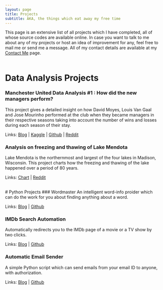 ```yaml
---
layout: page
title: Projects
subtitle: AKA, the things which eat away my free time
---
```


This page is an extensive list of all projects which I have completed, all of whose source codes are available online. In case you want to talk to me about any of my projects or host an idea of improvement for any, feel free to mail me or send me a message. All of my contact details are available at my [Contact Me](https://bidyutchanda.github.io/aboutme/) page.
<br><br>
# Data Analysis Projects 
### Manchester United Data Analysis #1 : How did the new managers perform?
This project gives a detailed insight on how David Moyes, Louis Van Gaal and Jose Mourinho performed at the club when they became managers in their respective seasons taking into account the number of wins and losses during each season of their stay.

Links: [Blog](https://bidyutchanda.github.io/2018-12-14-united1/) | [Kaggle](https://www.kaggle.com/bidyutchanda/manchester-united-data-analysis-1) | [Github](https://github.com/bidyutchanda/Manchester-United-Data-Analysis-1) | [Reddit](https://www.reddit.com/r/dataisbeautiful/comments/a6dm2h/oc_how_manchester_united_fared_in_recent_years/)

### Analysis on freezing and thawing of Lake Mendota
Lake Mendota is the northernmost and largest of the four lakes in Madison, Wisconsin. This project charts how the freezing and thawing of the lake happened over a period of 80 years. 

Links: [Chart](https://imgur.com/zDO77RX) | [Reddit](https://www.reddit.com/r/dataisbeautiful/comments/a2p5f0/battle_dataviz_battle_for_the_month_of_december/ebuvenx)

<br>
# Python Projects
### Wordmaster
An intelligent word-info proider which can do the work for you about finding anything about a word.

Links: [Blog](https://bidyutcreatesthese.wordpress.com/2018/11/15/wordmaster/) | [Github](https://github.com/bidyutchanda/WordMaster)

### IMDb Search Automation
Automatically redirects you to the IMDb page of a movie or a TV show by two clicks.

Links: [Blog](https://bidyutchanda.github.io/2018-11-30-imdb/) | [Github](https://github.com/bidyutchanda/IMDbAutomation)

### Automatic Email Sender
A simple Python script which can send emails from your email ID to anyone, with authorization. 

Links: [Blog](https://bidyutchanda.github.io/2018-12-07-email/) | [Github](https://github.com/bidyutchanda/AutoEmailSender)
